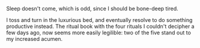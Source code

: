 Sleep doesn't come, which is odd, since I should be bone-deep tired.

I toss and turn in the luxurious bed, and eventually resolve to do something
productive instead. The ritual book with the four rituals I couldn't decipher
a few days ago, now seems more easily legilible: two of the five stand out to my
increased acumen.
